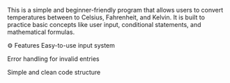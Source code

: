 This is a simple and beginner-friendly program that allows users to convert temperatures between to Celsius, Fahrenheit, and Kelvin.
It is built to practice basic concepts like user input, conditional statements, and mathematical formulas.

⚙️ Features
Easy-to-use input system

Error handling for invalid entries

Simple and clean code structure
